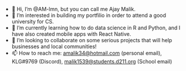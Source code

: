 - 👋 Hi, I’m @AM-lmn, but you can call me Ajay Malik.
- 👀 I’m interested in building my portfilio in order to attend a good university for CS.
- 🌱 I’m currently learning how to do data science in R and Python, and I have also created mobile apps with React Native.
- 💞️ I’m looking to collaborate on some serious projects that will help businesses and local communities!
- 📫 How to reach me: amalik34@hotmail.com (personal email), KLG#9769 (Discord), malik1539@students.d211.org (School email)

<!---
AM-lmn/AM-lmn is a ✨ special ✨ repository because its `README.md` (this file) appears on your GitHub profile.
You can click the Preview link to take a look at your changes.
--->
